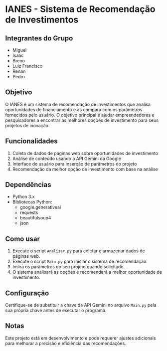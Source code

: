 # IANES - Sistema de Recomendação de Investimentos

## Integrantes do Grupo
- Miguel
- Isaac
- Breno
- Luiz Francisco
- Renan
- Pedro

## Objetivo
O IANES é um sistema de recomendação de investimentos que analisa oportunidades de financiamento e as compara com os parâmetros fornecidos pelo usuário. O objetivo principal é ajudar empreendedores e pesquisadores a encontrar as melhores opções de investimento para seus projetos de inovação.

## Funcionalidades
1. Coleta de dados de páginas web sobre oportunidades de investimento
2. Análise de conteúdo usando a API Gemini da Google
3. Interface de usuário para inserção de parâmetros do projeto
4. Recomendação da melhor opção de investimento com base na análise

## Dependências
- Python 3.x
- Bibliotecas Python:
  - google.generativeai
  - requests
  - beautifulsoup4
  - json

## Como usar
1. Execute o script `Analisar.py` para coletar e armazenar dados de páginas web.
2. Execute o script `Main.py` para iniciar o sistema de recomendação.
3. Insira os parâmetros do seu projeto quando solicitado.
4. O sistema analisará as opções e recomendará a melhor oportunidade de investimento.

## Configuração
Certifique-se de substituir a chave da API Gemini no arquivo `Main.py` pela sua própria chave antes de executar o programa.

## Notas
Este projeto está em desenvolvimento e pode requerer ajustes adicionais para melhorar a precisão e eficiência das recomendações.